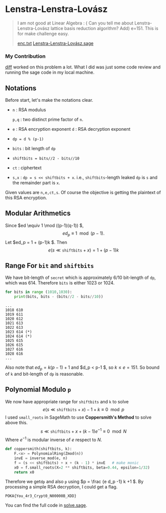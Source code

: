 # Lenstra-Lenstra-Lovász

> I am not good at Linear Algebra : (
> Can you tell me about Lenstra-Lenstra-Lovász lattice basis reduction algorithm?
> Add) e=151. This is for make challenge easy.
>
> [enc.txt](https://github.com/3-24/write-up/blob/master/2019/poka/Lenstra-Lenstra-Lovasz/enc.txt) [Lenstra-Lenstra-Lovász.sage](https://github.com/3-24/write-up/blob/master/2019/poka/Lenstra-Lenstra-Lovasz/Lenstra%E2%80%93Lenstra%E2%80%93Lov%C3%A1sz.sage)


### My Contribution

[diff](https://github.com/pcw109550) worked on this problem a lot. What I did was just some code review and running the sage code in my local machine.

## Notations

Before start, let's make the notations clear. 

* `n` : RSA modulus

  `p,q` : two distinct prime factor of `n`.

* `e` : RSA encryption exponent
  `d` : RSA decryption exponent

* `dp = d % (p-1)`

* `bits` : bit length of `dp`

* `shiftbits = bits//2 - bits//10`

* `ct` : ciphertext

* `s,x` : `dp = s << shiftbits + x`. i.e., `shiftbits`-length leaked `dp` is `s` and the remainder part is `x`.

Given values are `n,e,ct,s`. Of course the objective is getting the plaintext of this RSA encryption.



## Modular Arithmetics

Since $ed \equiv 1 \mod ((p-1)(q-1)) $,
$$
ed_p \equiv 1 \mod (p-1).
$$
Let $ed_p = 1 + (p-1)k $. Then
$$
e(s \ll \texttt{shiftbits} + x ) = 1 + (p-1)k
$$
## Range For `bit` and `shiftbits`

We have bit-length of `secret` which is approximately 6/10 bit-length of `dp`, which was 614. Therefore `bits` is either 1023 or 1024.

```python
for bits in range (1010,1030):
	print(bits, bits - (bits//2 - bits//10))
```

```
...
1018 610
1019 611
1020 612
1021 613
1022 613
1023 614 (*)
1024 614 (*)
1025 615
1026 615
1027 616
1028 616
...
```

Also note that $ed_p = k (p-1)+1$ and $d_p < p-1 $, so $k\le e=151$. So bound of `k` and bit-length of `dp` is reasonable.

## Polynomial Modulo `p`

We now have appropriate range for `shiftbits` and `k` to solve
$$
e(s \ll \texttt{shiftbits} + x ) -1 + k \equiv 0 \mod p
$$
I used `small_roots` in SageMath to use **Coppersmith's Method** to solve above this.
$$
s \ll \texttt{shiftbits} + x + (k-1) e^{-1} \equiv 0 \mod N
$$
Where $e^{-1}$ is modular inverse of $e$ respect to $N$.

```python
def coppersmith(shiftbits, k):
    F.<x> = PolynomialRing(Zmod(n))
    invE = inverse_mod(e, n)
    f = (s << shiftbits) + x + (k - 1) * invE   # make monic
    x0 = f.small_roots(X=2 ** shiftbits, beta=0.44, epsilon=1/32)
    return x0
```

Therefore we get`dp` and also `p` using $p = \frac {e d_p -1} k +1 $. By processing a simple RSA decryption, I could get a flag.

```
POKA{You_4r3_Crypt0_N00000B_XDD}
```

You can find the full code in [solve.sage](https://github.com/3-24/write-up/blob/master/2019/poka/Lenstra-Lenstra-Lovasz/solve.sage).